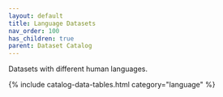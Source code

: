 ```yaml
---
layout: default
title: Language Datasets
nav_order: 100
has_children: true
parent: Dataset Catalog
---
```


Datasets with different human languages.

{% include catalog-data-tables.html category="language" %}
